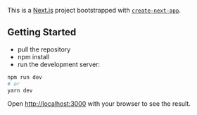 This is a [Next.js](https://nextjs.org/) project bootstrapped with [`create-next-app`](https://github.com/vercel/next.js/tree/canary/packages/create-next-app).

## Getting Started
- pull the repository 
- npm install
- run the development server:

```bash
npm run dev
# or
yarn dev
```

Open [http://localhost:3000](http://localhost:3000) with your browser to see the result.


